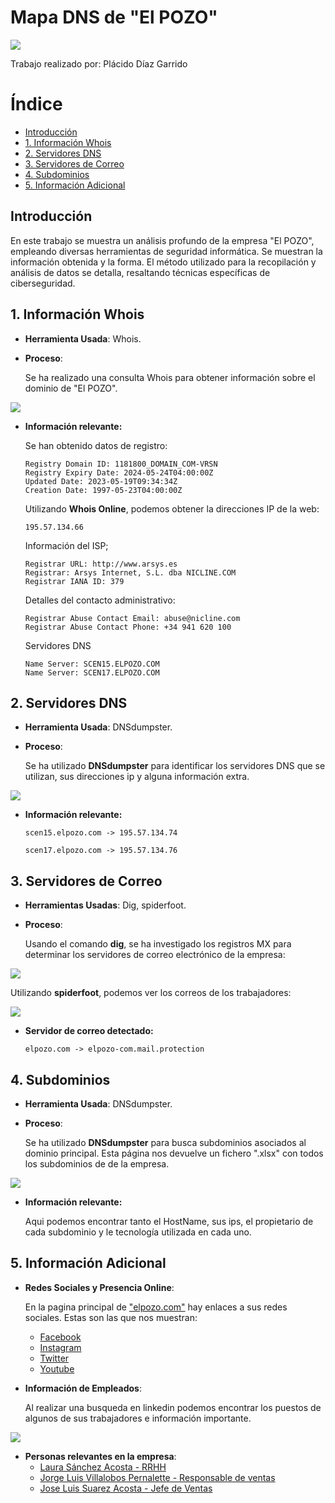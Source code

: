# Mapa DNS de "El POZO"

<img src="img/portada.png">

Trabajo realizado por: Plácido Díaz Garrido

# Índice

- [Introducción](#Introducción)
- [1. Información Whois](#Información-Whois)
- [2. Servidores DNS](#Servidores-DNS)
- [3. Servidores de Correo](#Servidores-de-Correo)
- [4. Subdominios](#Subdominios)
- [5. Información Adicional](#Información-Adicional)

## Introducción
En este trabajo se muestra un análisis profundo de la empresa "El POZO", empleando diversas herramientas de seguridad informática. Se muestran la información obtenida y la forma. El método utilizado para la recopilación y análisis de datos se detalla, resaltando técnicas específicas de ciberseguridad.

## 1. Información Whois
- **Herramienta Usada**: Whois.
- **Proceso**: 
  
  Se ha realizado una consulta Whois para obtener información sobre el dominio de "El POZO".
  
<img src="img/whois.PNG">

- **Información relevante:** 

  Se han obtenido datos de registro:
  ``````
  Registry Domain ID: 1181800_DOMAIN_COM-VRSN
  Registry Expiry Date: 2024-05-24T04:00:00Z
  Updated Date: 2023-05-19T09:34:34Z
  Creation Date: 1997-05-23T04:00:00Z
  ``````
  Utilizando **Whois Online**, podemos obtener la direcciones IP de la web:
  ``````
  195.57.134.66
  ``````
  Información del ISP;
  ``````
  Registrar URL: http://www.arsys.es
  Registrar: Arsys Internet, S.L. dba NICLINE.COM
  Registrar IANA ID: 379
  ``````
  Detalles del contacto administrativo:
  ``````
  Registrar Abuse Contact Email: abuse@nicline.com
  Registrar Abuse Contact Phone: +34 941 620 100
  ``````
  Servidores DNS
  ``````
  Name Server: SCEN15.ELPOZO.COM
  Name Server: SCEN17.ELPOZO.COM
  ``````

## 2. Servidores DNS
- **Herramienta Usada**: DNSdumpster.
- **Proceso**: 
  
  Se ha utilizado **DNSdumpster** para identificar los servidores DNS que se utilizan, sus direcciones ip y alguna información extra.

<img src="img/dnsdumpster-dns-mx.png">

- **Información relevante:** 

  ``````
  scen15.elpozo.com -> 195.57.134.74

  scen17.elpozo.com -> 195.57.134.76
  ``````


## 3. Servidores de Correo
- **Herramientas Usadas**: Dig, spiderfoot.
- **Proceso**: 

  Usando el comando **dig**, se ha investigado los registros MX para determinar los servidores de correo electrónico de la empresa:

<img src="img/dig.png">

  Utilizando **spiderfoot**, podemos ver los correos de los trabajadores:

<img src="img/spiderfoot-correos.PNG">

- **Servidor de correo detectado:** 

  ``````
  elpozo.com -> elpozo-com.mail.protection
  ``````

## 4. Subdominios
- **Herramienta Usada**: DNSdumpster.
- **Proceso**: 
  
  Se ha utilizado **DNSdumpster** para busca subdominios asociados al dominio principal. Esta página nos devuelve un fichero ".xlsx" con todos los subdominios de de la empresa.

<img src="img/dnsdumpster-hosts.png">

- **Información relevante:** 

  Aqui podemos encontrar tanto el HostName, sus ips, el propietario de cada subdominio y le tecnología utilizada en cada uno. 

## 5. Información Adicional
- **Redes Sociales y Presencia Online**: 
  
  En la pagina principal de ["elpozo.com"](https://www.elpozo.com/) hay enlaces a sus redes sociales. Estas son las que nos muestran:
  - [Facebook](https://www.facebook.com/ElPozoAlimentacion/timeline/)
  - [Instagram](https://www.instagram.com/elpozoalimentacion/)
  - [Twitter](https://twitter.com/ElPozoAlimenta)
  - [Youtube](https://www.youtube.com/c/ElPozoAlimentaci%C3%B3nvideos)

- **Información de Empleados**: 

    Al realizar una busqueda en linkedin podemos encontrar los puestos de algunos de sus trabajadores e información importante. 

<img src="img/raw/linkedin.PNG">


- **Personas relevantes en la empresa**:
  - [Laura Sánchez Acosta - RRHH](https://www.linkedin.com/in/laura-s%C3%A1nchez-acosta-2408/)
  - [Jorge Luis Villalobos Pernalette - Responsable de ventas](https://www.linkedin.com/in/jorge-luis-villalobos-pernalette-880199ab/)
  - [Jose Luis Suarez Acosta - Jefe de Ventas](https://www.linkedin.com/in/jose-luis-suarez-acosta-471164b1/)
